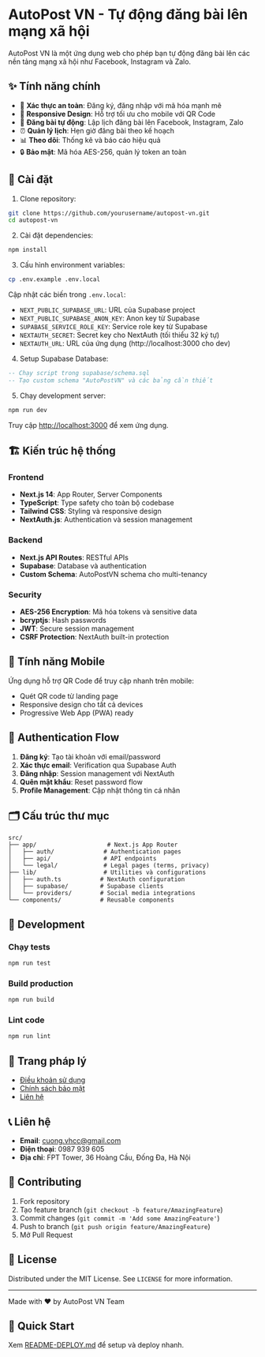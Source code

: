 # AutoPost VN - Tự động đăng bài lên mạng xã hội

AutoPost VN là một ứng dụng web cho phép bạn tự động đăng bài lên các nền tảng mạng xã hội như Facebook, Instagram và Zalo.

## ✨ Tính năng chính

- 🔐 **Xác thực an toàn**: Đăng ký, đăng nhập với mã hóa mạnh mẽ
- 📱 **Responsive Design**: Hỗ trợ tối ưu cho mobile với QR Code
- 🔄 **Đăng bài tự động**: Lập lịch đăng bài lên Facebook, Instagram, Zalo
- ⏰ **Quản lý lịch**: Hẹn giờ đăng bài theo kế hoạch
- 📊 **Theo dõi**: Thống kê và báo cáo hiệu quả
- 🔒 **Bảo mật**: Mã hóa AES-256, quản lý token an toàn

## 🚀 Cài đặt

1. Clone repository:
```bash
git clone https://github.com/yourusername/autopost-vn.git
cd autopost-vn
```

2. Cài đặt dependencies:
```bash
npm install
```

3. Cấu hình environment variables:
```bash
cp .env.example .env.local
```

Cập nhật các biến trong `.env.local`:
- `NEXT_PUBLIC_SUPABASE_URL`: URL của Supabase project
- `NEXT_PUBLIC_SUPABASE_ANON_KEY`: Anon key từ Supabase
- `SUPABASE_SERVICE_ROLE_KEY`: Service role key từ Supabase
- `NEXTAUTH_SECRET`: Secret key cho NextAuth (tối thiểu 32 ký tự)
- `NEXTAUTH_URL`: URL của ứng dụng (http://localhost:3000 cho dev)

4. Setup Supabase Database:
```sql
-- Chạy script trong supabase/schema.sql
-- Tạo custom schema "AutoPostVN" và các bảng cần thiết
```

5. Chạy development server:
```bash
npm run dev
```

Truy cập [http://localhost:3000](http://localhost:3000) để xem ứng dụng.

## 🏗️ Kiến trúc hệ thống

### Frontend
- **Next.js 14**: App Router, Server Components
- **TypeScript**: Type safety cho toàn bộ codebase
- **Tailwind CSS**: Styling và responsive design
- **NextAuth.js**: Authentication và session management

### Backend
- **Next.js API Routes**: RESTful APIs
- **Supabase**: Database và authentication
- **Custom Schema**: AutoPostVN schema cho multi-tenancy

### Security
- **AES-256 Encryption**: Mã hóa tokens và sensitive data
- **bcryptjs**: Hash passwords
- **JWT**: Secure session management
- **CSRF Protection**: NextAuth built-in protection

## 📱 Tính năng Mobile

Ứng dụng hỗ trợ QR Code để truy cập nhanh trên mobile:
- Quét QR code từ landing page
- Responsive design cho tất cả devices
- Progressive Web App (PWA) ready

## 🔐 Authentication Flow

1. **Đăng ký**: Tạo tài khoản với email/password
2. **Xác thực email**: Verification qua Supabase Auth
3. **Đăng nhập**: Session management với NextAuth
4. **Quên mật khẩu**: Reset password flow
5. **Profile Management**: Cập nhật thông tin cá nhân

## 🗂️ Cấu trúc thư mục

```
src/
├── app/                    # Next.js App Router
│   ├── auth/              # Authentication pages
│   ├── api/               # API endpoints
│   └── legal/             # Legal pages (terms, privacy)
├── lib/                   # Utilities và configurations
│   ├── auth.ts           # NextAuth configuration
│   ├── supabase/         # Supabase clients
│   └── providers/        # Social media integrations
└── components/           # Reusable components
```

## 🔧 Development

### Chạy tests
```bash
npm run test
```

### Build production
```bash
npm run build
```

### Lint code
```bash
npm run lint
```

## 📄 Trang pháp lý

- [Điều khoản sử dụng](/legal/terms)
- [Chính sách bảo mật](/legal/privacy)
- [Liên hệ](/legal/contact)

## 📞 Liên hệ

- **Email**: cuong.vhcc@gmail.com
- **Điện thoại**: 0987 939 605
- **Địa chỉ**: FPT Tower, 36 Hoàng Cầu, Đống Đa, Hà Nội

## 🤝 Contributing

1. Fork repository
2. Tạo feature branch (`git checkout -b feature/AmazingFeature`)
3. Commit changes (`git commit -m 'Add some AmazingFeature'`)
4. Push to branch (`git push origin feature/AmazingFeature`)
5. Mở Pull Request

## 📝 License

Distributed under the MIT License. See `LICENSE` for more information.

---

Made with ❤️ by AutoPost VN Team

## 🚀 Quick Start

Xem [README-DEPLOY.md](./README-DEPLOY.md) để setup và deploy nhanh.
